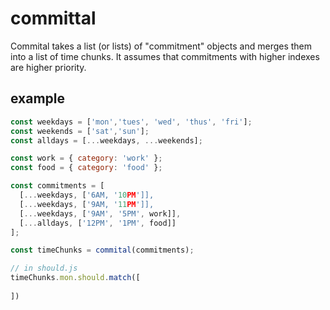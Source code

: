 # committal

Commital takes a list (or lists) of "commitment" objects and merges them into a list of time chunks. It assumes that commitments with higher indexes are higher priority.

## example

```javascript
const weekdays = ['mon','tues', 'wed', 'thus', 'fri'];
const weekends = ['sat','sun'];
const alldays = [...weekdays, ...weekends];

const work = { category: 'work' };
const food = { category: 'food' };

const commitments = [
  [...weekdays, ['6AM, '10PM']],
  [...weekdays, ['9AM, '11PM']],
  [...weekdays, ['9AM', '5PM', work]],
  [...alldays, ['12PM', '1PM', food]]
];

const timeChunks = commital(commitments);

// in should.js
timeChunks.mon.should.match([
  
])
```


